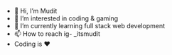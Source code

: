 - 👋 Hi, I’m Mudit
- 👀 I’m interested in coding & gaming
- 🌱 I’m currently learning full stack web development 
- 📫 How to reach ig- _itsmudit
-   Coding is ❤️
<!---
Mudit148/Mudit148 is a ✨ special ✨ repository because its `README.md` (this file) appears on your GitHub profile.
You can click the Preview link to take a look at your changes.
--->
